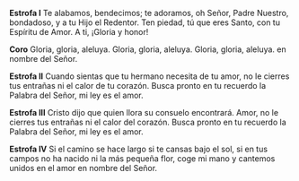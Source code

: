 **Estrofa I**
Te alabamos, bendecimos;
te adoramos, oh Señor, 
Padre Nuestro, bondadoso, 
y a tu Hijo el Redentor. 
Ten piedad, tú que eres Santo, 
con tu Espíritu de Amor. 
A ti, ¡Gloria y honor!

**Coro**
Gloria, gloria, aleluya.
Gloria, gloria, aleluya.
Gloria, gloria, aleluya.
en nombre del Señor.

**Estrofa II**
Cuando sientas que tu hermano 
necesita de tu amor,
no le cierres tus entrañas 
ni el calor de tu corazón. 
Busca pronto en tu recuerdo 
la Palabra del Señor, 
mi ley es el amor.
   
**Estrofa III**
Cristo dijo que quien llora 
su consuelo encontrará. 
Amor, no le cierres tus entrañas 
ni el calor del corazón. 
Busca pronto en tu recuerdo 
la Palabra del Señor, 
mi ley es el amor.

**Estrofa IV**
Si el camino se hace largo 
si te cansas bajo el sol, 
si en tus campos no ha nacido 
ni la más pequeña flor, 
coge mi mano y cantemos unidos 
en el amor en nombre del Señor.